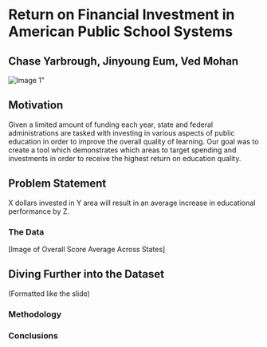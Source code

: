 # Return on Financial Investment in American Public School Systems
## Chase Yarbrough, Jinyoung Eum, Ved Mohan

![Image 1](project1.PNG)"

## Motivation
Given a limited amount of funding each year, state and federal administrations are tasked with investing in various aspects of public education in order to improve the overall quality of learning.
Our goal was to create a tool which demonstrates which areas to target spending and investments in order to receive the highest return on education quality.

## Problem Statement
X dollars invested in Y area will result in an average increase in educational performance by Z.

### The Data

[Image of Overall Score Average Across States]

## Diving Further into the Dataset

(Formatted like the slide)


### Methodology


### Conclusions
